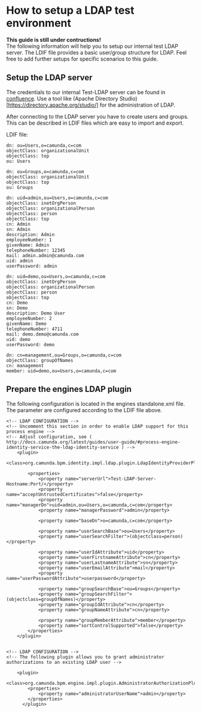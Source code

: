 # How to setup a LDAP test environment

**This guide is still under contructions!**  
The following information will help you to setup our internal test LDAP server. The LDIF file provides a basic user/group structure for LDAP. Feel free to add further setups for specific scenarios to this guide.

## Setup the LDAP server

The credentials to our internal Test-LDAP server can be found in [confluence](https://app.camunda.com/confluence/display/camBPM/Test+LDAP). Use a tool like (Apache Directory Studio)[https://directory.apache.org/studio/] for the administration of LDAP.

After connecting to the LDAP server you have to create users and groups. This can be described in LDIF files which are easy to import and export. 

LDIF file:
```
dn: ou=Users,o=camunda,c=com
objectClass: organizationalUnit
objectClass: top
ou: Users

dn: ou=Groups,o=camunda,c=com
objectClass: organizationalUnit
objectClass: top
ou: Groups

dn: uid=admin,ou=Users,o=camunda,c=com
objectClass: inetOrgPerson
objectClass: organizationalPerson
objectClass: person
objectClass: top
cn: Admin	
sn: Admin
description: Admin
employeeNumber: 1
givenName: Admin
telephoneNumber: 12345
mail: admin.admin@camunda.com
uid: admin
userPassword: admin

dn: uid=demo,ou=Users,o=camunda,c=com
objectClass: inetOrgPerson
objectClass: organizationalPerson
objectClass: person
objectClass: top
cn: Demo
sn: Demo
description: Demo User
employeeNumber: 2
givenName: Demo
telephoneNumber: 4711
mail: demo.demo@camunda.com
uid: demo
userPassword: demo

dn: cn=management,ou=Groups,o=camunda,c=com
objectClass: groupOfNames
cn: management
member: uid=demo,ou=Users,o=camunda,c=com
```

## Prepare the engines LDAP plugin

The following configuration is located in the engines standalone.xml file. The parameter are configured according to the LDIF file above.

```
<!-- LDAP CONFIGURATION -->
<!-- Uncomment this section in order to enable LDAP support for this process engine -->
<!-- Adjust configuration, see ( http://docs.camunda.org/latest/guides/user-guide/#process-engine-identity-service-the-ldap-identity-service ) -->
    <plugin>
        <class>org.camunda.bpm.identity.impl.ldap.plugin.LdapIdentityProviderPlugin</class>

        <properties>
            <property name="serverUrl">Test-LDAP-Server-Hostname:Port/</property>
            <property name="acceptUntrustedCertificates">false</property>
            <property name="managerDn">uid=admin,ou=Users,o=camunda,c=com</property>
            <property name="managerPassword">admin</property>

            <property name="baseDn">o=camunda,c=com</property>

            <property name="userSearchBase">ou=Users</property>
            <property name="userSearchFilter">(objectclass=person)</property>

            <property name="userIdAttribute">uid</property>
            <property name="userFirstnameAttribute">cn</property>
            <property name="userLastnameAttribute">sn</property>
            <property name="userEmailAttribute">mail</property>
            <property name="userPasswordAttribute">userpassword</property>

            <property name="groupSearchBase">ou=Groups</property>
            <property name="groupSearchFilter">(objectclass=groupOfNames)</property>
            <property name="groupIdAttribute">cn</property>
            <property name="groupNameAttribute">cn</property>

            <property name="groupMemberAttribute">member</property>
            <property name="sortControlSupported">false</property>
        </properties>
    </plugin>


<!-- LDAP CONFIGURATION -->
<!-- The following plugin allows you to grant administrator authorizations to an existing LDAP user -->

    <plugin>
        <class>org.camunda.bpm.engine.impl.plugin.AdministratorAuthorizationPlugin</class>
        <properties>
            <property name="administratorUserName">admin</property>
        </properties>
      </plugin>
```                             

